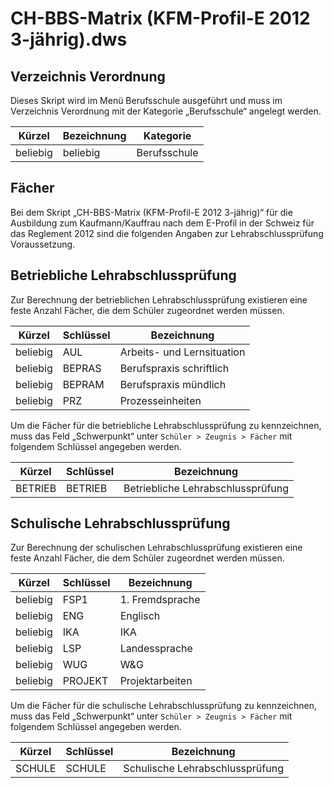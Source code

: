 # CH-BBS-Matrix (KFM-Profil-E 2012 3-jährig).dws

## Verzeichnis Verordnung

Dieses Skript wird im Menü Berufsschule ausgeführt und muss im Verzeichnis Verordnung mit der Kategorie „Berufsschule“ angelegt werden.

|Kürzel|Bezeichnung|Kategorie|
|--|--|--|
|beliebig|beliebig|Berufsschule|

## Fächer

Bei dem Skript „CH-BBS-Matrix (KFM-Profil-E 2012 3-jährig)“ für die Ausbildung zum Kaufmann/Kauffrau nach dem E-Profil in der Schweiz für das Reglement 2012 sind die folgenden Angaben zur Lehrabschlussprüfung Voraussetzung.

## Betriebliche Lehrabschlussprüfung

Zur Berechnung der betrieblichen Lehrabschlussprüfung existieren eine feste Anzahl Fächer, die dem Schüler zugeordnet werden müssen.

|Kürzel |Schlüssel |Bezeichnung|
|--|--|--|
|beliebig|AUL|Arbeits- und Lernsituation|
|beliebig|BEPRAS|Berufspraxis schriftlich|
|beliebig|BEPRAM|Berufspraxis mündlich|
|beliebig|PRZ|Prozesseinheiten|

Um die Fächer für die betriebliche Lehrabschlussprüfung zu kennzeichnen, muss das Feld „Schwerpunkt“ unter ```Schüler > Zeugnis > Fächer``` mit folgendem Schlüssel angegeben werden.

|Kürzel |Schlüssel |Bezeichnung|
|--|--|--|
|BETRIEB |BETRIEB |Betriebliche Lehrabschlussprüfung|

## Schulische Lehrabschlussprüfung

Zur Berechnung der schulischen Lehrabschlussprüfung existieren eine feste Anzahl Fächer, die dem Schüler zugeordnet werden müssen.

|Kürzel |Schlüssel| Bezeichnung|
|--|--|--|
|beliebig| FSP1 |1. Fremdsprache|
|beliebig| ENG |Englisch|
|beliebig| IKA |IKA|
|beliebig|LSP |Landessprache|
|beliebig|WUG |W&G|
|beliebig|PROJEKT| Projektarbeiten|

Um die Fächer für die schulische Lehrabschlussprüfung zu kennzeichnen, muss das Feld „Schwerpunkt“ unter ```Schüler > Zeugnis > Fächer``` mit folgendem Schlüssel angegeben werden.

|Kürzel |Schlüssel| Bezeichnung|
|--|--|--|
|SCHULE| SCHULE| Schulische Lehrabschlussprüfung|
